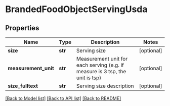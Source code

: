 # BrandedFoodObjectServingUsda

## Properties
Name | Type | Description | Notes
------------ | ------------- | ------------- | -------------
**size** | **str** | Serving size | [optional] 
**measurement_unit** | **str** | Measurement unit for each serving (e.g. if measure is 3 tsp, the unit is tsp) | [optional] 
**size_fulltext** | **str** | Serving size description | [optional] 

[[Back to Model list]](../README.md#documentation-for-models) [[Back to API list]](../README.md#documentation-for-api-endpoints) [[Back to README]](../README.md)

